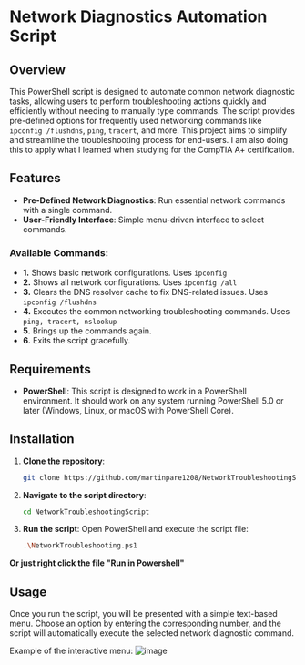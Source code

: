 # Network Diagnostics Automation Script

## Overview
This PowerShell script is designed to automate common network diagnostic tasks, allowing users to perform troubleshooting actions quickly and efficiently without needing to manually type commands. The script provides pre-defined options for frequently used networking commands like `ipconfig /flushdns`, `ping`, `tracert`, and more. This project aims to simplify and streamline the troubleshooting process for end-users.
I am also doing this to apply what I learned when studying for the CompTIA A+ certification.

## Features
- **Pre-Defined Network Diagnostics**: Run essential network commands with a single command.
- **User-Friendly Interface**: Simple menu-driven interface to select commands.

  
### Available Commands:
- **1.** Shows basic network configurations. Uses `ipconfig`
- **2.** Shows all network configurations. Uses `ipconfig /all`
- **3.** Clears the DNS resolver cache to fix DNS-related issues. Uses `ipconfig /flushdns`
- **4.** Executes the common networking troubleshooting commands. Uses `ping, tracert, nslookup`
- **5.** Brings up the commands again.
- **6.** Exits the script gracefully.

## Requirements
- **PowerShell**: This script is designed to work in a PowerShell environment. It should work on any system running PowerShell 5.0 or later (Windows, Linux, or macOS with PowerShell Core).
  
## Installation

1. **Clone the repository**:
    ```bash
    git clone https://github.com/martinpare1208/NetworkTroubleshootingScript
    ```

2. **Navigate to the script directory**:
    ```bash
    cd NetworkTroubleshootingScript
    ```

3. **Run the script**:
   Open PowerShell and execute the script file:
      ```bash
      .\NetworkTroubleshooting.ps1
      ```

**Or just right click the file "Run in Powershell"**
  
## Usage
Once you run the script, you will be presented with a simple text-based menu. Choose an option by entering the corresponding number, and the script will automatically execute the selected network diagnostic command. 

Example of the interactive menu:
![image](https://github.com/user-attachments/assets/50a194c2-27f4-42fb-ba00-fb94f7c24261)


